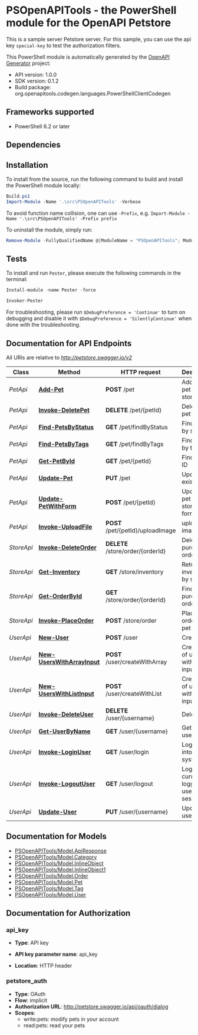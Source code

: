 # PSOpenAPITools - the PowerShell module for the OpenAPI Petstore

This is a sample server Petstore server. For this sample, you can use the api key `special-key` to test the authorization filters.

This PowerShell module is automatically generated by the [OpenAPI Generator](https://openapi-generator.tech) project:

- API version: 1.0.0
- SDK version: 0.1.2
- Build package: org.openapitools.codegen.languages.PowerShellClientCodegen

<a name="frameworks-supported"></a>
## Frameworks supported
- PowerShell 6.2 or later

<a name="dependencies"></a>
## Dependencies

<a name="installation"></a>
## Installation


To install from the source, run the following command to build and install the PowerShell module locally:
```powershell
Build.ps1
Import-Module -Name '.\src\PSOpenAPITools' -Verbose
```

To avoid function name collision, one can use `-Prefix`, e.g. `Import-Module -Name '.\src\PSOpenAPITools' -Prefix prefix`

To uninstall the module, simply run:
```powershell
Remove-Module -FullyQualifiedName @{ModuleName = "PSOpenAPITools"; ModuleVersion = "0.1.2"}
```

<a name="tests"></a>
## Tests

To install and run `Pester`, please execute the following commands in the terminal:

```powershell
Install-module -name Pester -force

Invoker-Pester
```

For troubleshooting, please run `$DebugPreference = 'Continue'` to turn on debugging and disable it with `$DebugPreference = 'SilentlyContinue'` when done with the troubleshooting.

## Documentation for API Endpoints

All URIs are relative to *http://petstore.swagger.io/v2*

Class | Method | HTTP request | Description
------------ | ------------- | ------------- | -------------
*PetApi* | [**Add-Pet**](docs/PetApi.md#Add-Pet) | **POST** /pet | Add a new pet to the store
*PetApi* | [**Invoke-DeletePet**](docs/PetApi.md#Invoke-DeletePet) | **DELETE** /pet/{petId} | Deletes a pet
*PetApi* | [**Find-PetsByStatus**](docs/PetApi.md#Find-PetsByStatus) | **GET** /pet/findByStatus | Finds Pets by status
*PetApi* | [**Find-PetsByTags**](docs/PetApi.md#Find-PetsByTags) | **GET** /pet/findByTags | Finds Pets by tags
*PetApi* | [**Get-PetById**](docs/PetApi.md#Get-PetById) | **GET** /pet/{petId} | Find pet by ID
*PetApi* | [**Update-Pet**](docs/PetApi.md#Update-Pet) | **PUT** /pet | Update an existing pet
*PetApi* | [**Update-PetWithForm**](docs/PetApi.md#Update-PetWithForm) | **POST** /pet/{petId} | Updates a pet in the store with form data
*PetApi* | [**Invoke-UploadFile**](docs/PetApi.md#Invoke-UploadFile) | **POST** /pet/{petId}/uploadImage | uploads an image
*StoreApi* | [**Invoke-DeleteOrder**](docs/StoreApi.md#Invoke-DeleteOrder) | **DELETE** /store/order/{orderId} | Delete purchase order by ID
*StoreApi* | [**Get-Inventory**](docs/StoreApi.md#Get-Inventory) | **GET** /store/inventory | Returns pet inventories by status
*StoreApi* | [**Get-OrderById**](docs/StoreApi.md#Get-OrderById) | **GET** /store/order/{orderId} | Find purchase order by ID
*StoreApi* | [**Invoke-PlaceOrder**](docs/StoreApi.md#Invoke-PlaceOrder) | **POST** /store/order | Place an order for a pet
*UserApi* | [**New-User**](docs/UserApi.md#New-User) | **POST** /user | Create user
*UserApi* | [**New-UsersWithArrayInput**](docs/UserApi.md#New-UsersWithArrayInput) | **POST** /user/createWithArray | Creates list of users with given input array
*UserApi* | [**New-UsersWithListInput**](docs/UserApi.md#New-UsersWithListInput) | **POST** /user/createWithList | Creates list of users with given input array
*UserApi* | [**Invoke-DeleteUser**](docs/UserApi.md#Invoke-DeleteUser) | **DELETE** /user/{username} | Delete user
*UserApi* | [**Get-UserByName**](docs/UserApi.md#Get-UserByName) | **GET** /user/{username} | Get user by user name
*UserApi* | [**Invoke-LoginUser**](docs/UserApi.md#Invoke-LoginUser) | **GET** /user/login | Logs user into the system
*UserApi* | [**Invoke-LogoutUser**](docs/UserApi.md#Invoke-LogoutUser) | **GET** /user/logout | Logs out current logged in user session
*UserApi* | [**Update-User**](docs/UserApi.md#Update-User) | **PUT** /user/{username} | Updated user


## Documentation for Models

 - [PSOpenAPITools/Model.ApiResponse](docs/ApiResponse.md)
 - [PSOpenAPITools/Model.Category](docs/Category.md)
 - [PSOpenAPITools/Model.InlineObject](docs/InlineObject.md)
 - [PSOpenAPITools/Model.InlineObject1](docs/InlineObject1.md)
 - [PSOpenAPITools/Model.Order](docs/Order.md)
 - [PSOpenAPITools/Model.Pet](docs/Pet.md)
 - [PSOpenAPITools/Model.Tag](docs/Tag.md)
 - [PSOpenAPITools/Model.User](docs/User.md)


## Documentation for Authorization


### api_key

- **Type**: API key

- **API key parameter name**: api_key
- **Location**: HTTP header


### petstore_auth


- **Type**: OAuth
- **Flow**: implicit
- **Authorization URL**: http://petstore.swagger.io/api/oauth/dialog
- **Scopes**: 
  - write:pets: modify pets in your account
  - read:pets: read your pets

